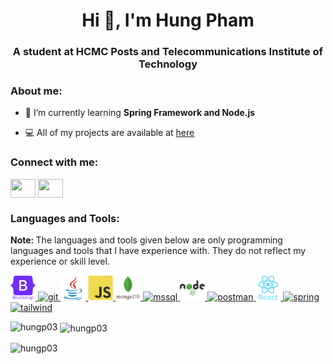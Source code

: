 
<h1 align="center">Hi 👋, I'm Hung Pham</h1>
<h3 align="center">A student at HCMC Posts and Telecommunications Institute of Technology</h3>


<h3 align="left">About me:</h3>

- 🌱 I’m currently learning **Spring Framework and Node.js**

- 💻 All of my projects are available at [here](https://github.com/hungp03?tab=repositories)

<h3 align="left">Connect with me:</h3>
<p align="left">
<a href="https://fb.com/hungp11" target="blank"><img align="center" src="https://raw.githubusercontent.com/rahuldkjain/github-profile-readme-generator/master/src/images/icons/Social/facebook.svg" height="30" width="40" /></a>
<a href="mailto:ph.hung0903@gmail.com" target="blank"><img align="center" src="https://res.cloudinary.com/dmu5sii2t/image/upload/v1705827933/samples/egcgfj27fiznox9cht3t.svg" height="30" width="40" /></a>
</p>

<h3 align="left">Languages and Tools:</h3>
<p><b>Note: </b>The languages ​​and tools given below are only programming languages ​​and tools that I have experience with. They do not reflect my experience or skill level.</p>
<p align="left"> <a href="https://getbootstrap.com" target="_blank" rel="noreferrer"> <img src="https://raw.githubusercontent.com/devicons/devicon/master/icons/bootstrap/bootstrap-plain-wordmark.svg" alt="bootstrap" width="40" height="40"/> </a> <a href="https://git-scm.com/" target="_blank" rel="noreferrer"> <img src="https://www.vectorlogo.zone/logos/git-scm/git-scm-icon.svg" alt="git" width="40" height="40"/> </a> <a href="https://www.java.com" target="_blank" rel="noreferrer"> <img src="https://raw.githubusercontent.com/devicons/devicon/master/icons/java/java-original.svg" alt="java" width="40" height="40"/> </a> <a href="https://developer.mozilla.org/en-US/docs/Web/JavaScript" target="_blank" rel="noreferrer"> <img src="https://raw.githubusercontent.com/devicons/devicon/master/icons/javascript/javascript-original.svg" alt="javascript" width="40" height="40"/> </a> <a href="https://www.mongodb.com/" target="_blank" rel="noreferrer"> <img src="https://raw.githubusercontent.com/devicons/devicon/master/icons/mongodb/mongodb-original-wordmark.svg" alt="mongodb" width="40" height="40"/> </a> <a href="https://www.microsoft.com/en-us/sql-server" target="_blank" rel="noreferrer"> <img src="https://www.svgrepo.com/show/303229/microsoft-sql-server-logo.svg" alt="mssql" width="40" height="40"/> </a> <a href="https://nodejs.org" target="_blank" rel="noreferrer"> <img src="https://raw.githubusercontent.com/devicons/devicon/master/icons/nodejs/nodejs-original-wordmark.svg" alt="nodejs" width="40" height="40"/> </a> <a href="https://postman.com" target="_blank" rel="noreferrer"> <img src="https://www.vectorlogo.zone/logos/getpostman/getpostman-icon.svg" alt="postman" width="40" height="40"/> </a> <a href="https://reactjs.org/" target="_blank" rel="noreferrer"> <img src="https://raw.githubusercontent.com/devicons/devicon/master/icons/react/react-original-wordmark.svg" alt="react" width="40" height="40"/> </a> <a href="https://spring.io/" target="_blank" rel="noreferrer"> <img src="https://www.vectorlogo.zone/logos/springio/springio-icon.svg" alt="spring" width="40" height="40"/> </a> <a href="https://tailwindcss.com/" target="_blank" rel="noreferrer"> <img src="https://www.vectorlogo.zone/logos/tailwindcss/tailwindcss-icon.svg" alt="tailwind" width="40" height="40"/> </a> </p>

<p><img align="left" src="https://github-readme-stats.vercel.app/api/top-langs?username=hungp03&show_icons=true&locale=en&layout=compact" alt="hungp03" /></p>

<p>&nbsp;<img align="center" src="https://github-readme-stats.vercel.app/api?username=hungp03&show_icons=true&locale=en" alt="hungp03" /></p>
<p><img align="center" src="https://github-readme-streak-stats.herokuapp.com/?user=hungp03&" alt="hungp03" /></p>

